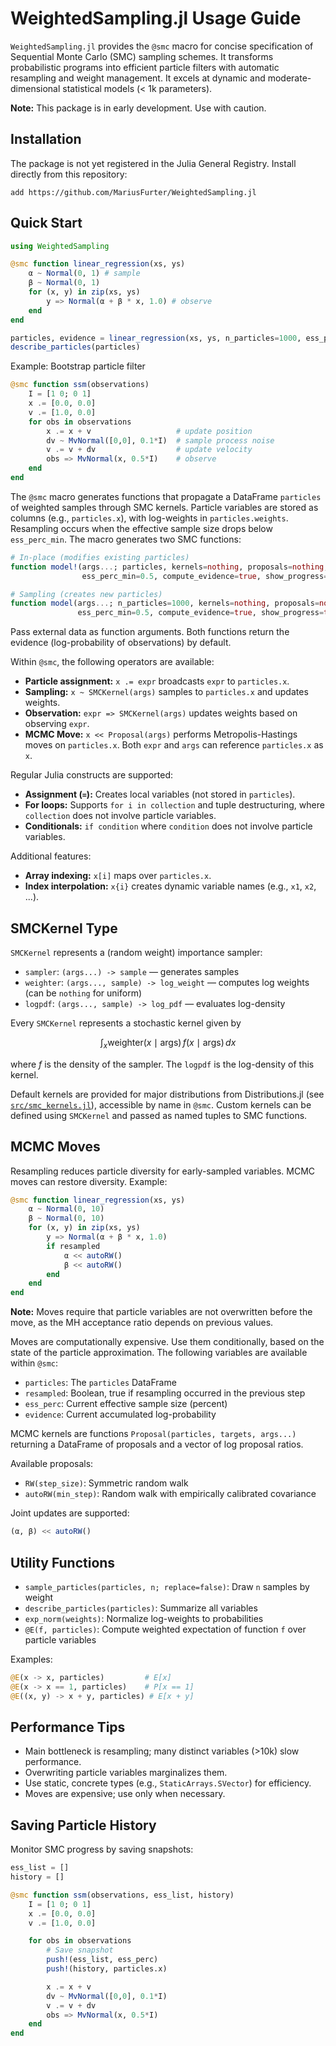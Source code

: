 # WeightedSampling.jl Usage Guide

`WeightedSampling.jl` provides the `@smc` macro for concise specification of Sequential Monte Carlo (SMC) sampling schemes. It transforms probabilistic programs into efficient particle filters with automatic resampling and weight management. It excels at dynamic and moderate-dimensional statistical models (< 1k parameters).

**Note:** This package is in early development. Use with caution.

## Installation

The package is not yet registered in the Julia General Registry. Install directly from this repository:

```terminal
add https://github.com/MariusFurter/WeightedSampling.jl
```

## Quick Start

```julia
using WeightedSampling

@smc function linear_regression(xs, ys)
    α ~ Normal(0, 1) # sample
    β ~ Normal(0, 1)
    for (x, y) in zip(xs, ys)
        y => Normal(α + β * x, 1.0) # observe
    end
end

particles, evidence = linear_regression(xs, ys, n_particles=1000, ess_perc_min=0.5)
describe_particles(particles)
```

Example: Bootstrap particle filter

```julia
@smc function ssm(observations)
    I = [1 0; 0 1]
    x .= [0.0, 0.0]
    v .= [1.0, 0.0]
    for obs in observations
        x .= x + v                   # update position
        dv ~ MvNormal([0,0], 0.1*I)  # sample process noise
        v .= v + dv                  # update velocity
        obs => MvNormal(x, 0.5*I)    # observe
    end
end
```

The `@smc` macro generates functions that propagate a DataFrame `particles` of weighted samples through SMC kernels. Particle variables are stored as columns (e.g., `particles.x`), with log-weights in `particles.weights`. Resampling occurs when the effective sample size drops below `ess_perc_min`. The macro generates two SMC functions:

```julia
# In-place (modifies existing particles)
function model!(args...; particles, kernels=nothing, proposals=nothing, 
                ess_perc_min=0.5, compute_evidence=true, show_progress=true)

# Sampling (creates new particles)
function model(args...; n_particles=1000, kernels=nothing, proposals=nothing,
               ess_perc_min=0.5, compute_evidence=true, show_progress=true)
```
Pass external data as function arguments. Both functions return the evidence (log-probability of observations) by default.

Within `@smc`, the following operators are available:

- **Particle assignment:** `x .= expr` broadcasts `expr` to `particles.x`.
- **Sampling:** `x ~ SMCKernel(args)` samples to `particles.x` and updates weights.
- **Observation:** `expr => SMCKernel(args)` updates weights based on observing `expr`.
- **MCMC Move:** `x << Proposal(args)` performs Metropolis-Hastings moves on `particles.x`.
Both `expr` and `args` can reference `particles.x` as `x`.

Regular Julia constructs are supported:

- **Assignment (`=`):** Creates local variables (not stored in `particles`).
- **For loops:** Supports `for i in collection` and tuple destructuring, where `collection` does not involve particle variables.
- **Conditionals:** `if condition` where `condition` does not involve particle variables.

Additional features:

- **Array indexing:** `x[i]` maps over `particles.x`.
- **Index interpolation:** `x{i}` creates dynamic variable names (e.g., `x1`, `x2`, ...).

## SMCKernel Type

`SMCKernel` represents a (random weight) importance sampler:

- `sampler`: `(args...) -> sample` — generates samples
- `weighter`: `(args..., sample) -> log_weight` — computes log weights (can be `nothing` for uniform)
- `logpdf`: `(args..., sample) -> log_pdf` — evaluates log-density

Every `SMCKernel` represents a stochastic kernel given by

$$
\int_x \text{weighter}(x \mid \text{args})\, f(x \mid \text{args})\, dx
$$

where $f$ is the density of the sampler. The `logpdf` is the log-density of this kernel.

Default kernels are provided for major distributions from Distributions.jl (see [`src/smc_kernels.jl`](../src/smc_kernels.jl)), accessible by name in `@smc`. Custom kernels can be defined using `SMCKernel` and passed as named tuples to SMC functions.

## MCMC Moves

Resampling reduces particle diversity for early-sampled variables. MCMC moves can restore diversity. Example:

```julia
@smc function linear_regression(xs, ys)
    α ~ Normal(0, 10)
    β ~ Normal(0, 10)
    for (x, y) in zip(xs, ys)
        y => Normal(α + β * x, 1.0)
        if resampled
            α << autoRW()
            β << autoRW()
        end
    end
end
```

**Note:** Moves require that particle variables are not overwritten before the move, as the MH acceptance ratio depends on previous values.

Moves are computationally expensive. Use them conditionally, based on the state of the particle approximation. The following variables are available within `@smc`:

- `particles`: The `particles` DataFrame
- `resampled`: Boolean, true if resampling occurred in the previous step
- `ess_perc`: Current effective sample size (percent)
- `evidence`: Current accumulated log-probability

MCMC kernels are functions `Proposal(particles, targets, args...)` returning a DataFrame of proposals and a vector of log proposal ratios.

Available proposals:

- `RW(step_size)`: Symmetric random walk
- `autoRW(min_step)`: Random walk with empirically calibrated covariance

Joint updates are supported:

```julia
(α, β) << autoRW()
```

## Utility Functions

- `sample_particles(particles, n; replace=false)`: Draw `n` samples by weight
- `describe_particles(particles)`: Summarize all variables
- `exp_norm(weights)`: Normalize log-weights to probabilities
- `@E(f, particles)`: Compute weighted expectation of function `f` over particle variables

Examples:

```julia
@E(x -> x, particles)         # E[x]
@E(x -> x == 1, particles)    # P[x == 1]
@E((x, y) -> x + y, particles) # E[x + y]
```

## Performance Tips

- Main bottleneck is resampling; many distinct variables (>10k) slow performance.
- Overwriting particle variables marginalizes them.
- Use static, concrete types (e.g., `StaticArrays.SVector`) for efficiency.
- Moves are expensive; use only when necessary.

## Saving Particle History
Monitor SMC progress by saving snapshots:

```julia
ess_list = []
history = []

@smc function ssm(observations, ess_list, history)
    I = [1 0; 0 1]
    x .= [0.0, 0.0]
    v .= [1.0, 0.0]

    for obs in observations
        # Save snapshot
        push!(ess_list, ess_perc)
        push!(history, particles.x)

        x .= x + v
        dv ~ MvNormal([0,0], 0.1*I)
        v .= v + dv
        obs => MvNormal(x, 0.5*I)
    end
end
```
